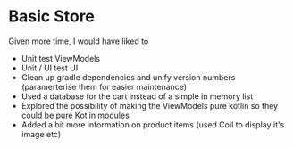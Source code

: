 # Basic Store
Given more time, I would have liked to
- Unit test ViewModels
- Unit / UI test UI
- Clean up gradle dependencies and unify version numbers (paramerterise them for easier maintenance)
- Used a database for the cart instead of a simple in memory list
- Explored the possibility of making the ViewModels pure kotlin so they could be pure Kotlin modules
- Added a bit more information on product items (used Coil to display it's image etc)
